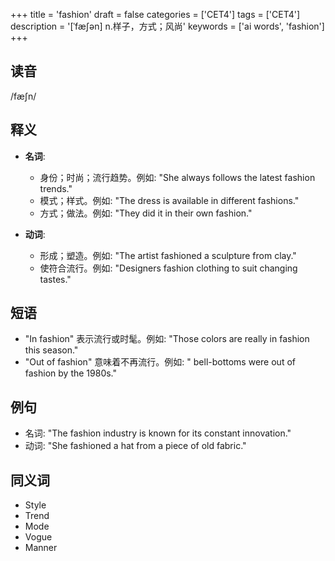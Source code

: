 +++
title = 'fashion'
draft = false
categories = ['CET4']
tags = ['CET4']
description = '[ˈfæ∫ən] n.样子，方式；风尚'
keywords = ['ai words', 'fashion']
+++

## 读音
/fæʃn/

## 释义
- **名词**: 
    - 身份；时尚；流行趋势。例如: "She always follows the latest fashion trends."
    - 模式；样式。例如: "The dress is available in different fashions."
    - 方式；做法。例如: "They did it in their own fashion."

- **动词**:
    - 形成；塑造。例如: "The artist fashioned a sculpture from clay."
    - 使符合流行。例如: "Designers fashion clothing to suit changing tastes."

## 短语
- "In fashion" 表示流行或时髦。例如: "Those colors are really in fashion this season."
- "Out of fashion" 意味着不再流行。例如: " bell-bottoms were out of fashion by the 1980s."

## 例句
- 名词: "The fashion industry is known for its constant innovation."
- 动词: "She fashioned a hat from a piece of old fabric."

## 同义词
- Style
- Trend
- Mode
- Vogue
- Manner
